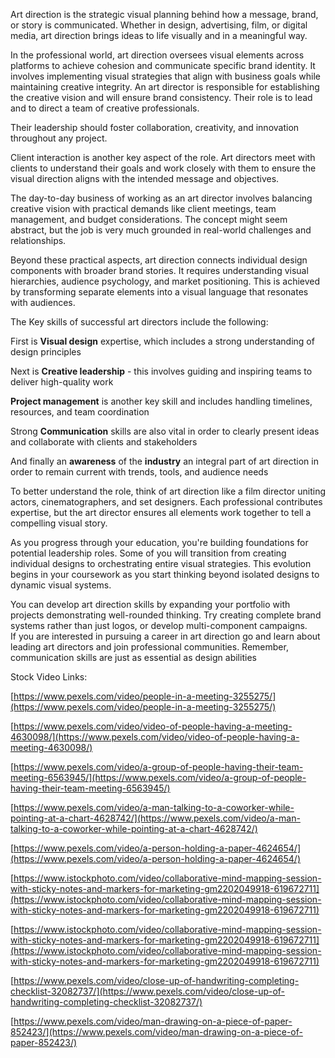 Art direction is the strategic visual planning behind how a message, brand, or story is communicated. Whether in design, advertising, film, or digital media, art direction brings ideas to life visually and in a meaningful way.

In the professional world, art direction oversees visual elements across platforms to achieve cohesion and communicate specific brand identity. It involves implementing visual strategies that align with business goals while maintaining creative integrity.  An art director is responsible for establishing the creative vision and will ensure brand consistency. Their role is to lead and to direct a team of creative professionals. 

Their leadership should foster collaboration, creativity, and innovation throughout any project.

Client interaction is another key aspect of the role. Art directors meet with clients to understand their goals and work closely with them to ensure the visual direction aligns with the intended message and objectives.

The day-to-day business of working as an art director involves balancing creative vision with practical demands like client meetings, team management, and budget considerations. The concept might seem abstract, but the job is very much grounded in real-world challenges and relationships.

Beyond these practical aspects, art direction connects individual design components with broader brand stories. It requires understanding visual hierarchies, audience psychology, and market positioning. This is achieved by transforming separate elements into a visual language that resonates with audiences.

The Key skills of successful art directors include the following:

First is **Visual design** expertise, which includes a strong understanding of design principles

Next is **Creative leadership** \- this involves guiding and inspiring teams to deliver high-quality work

**Project management** is another key skill and includes handling timelines, resources, and team coordination

Strong **Communication** skills are also vital in order to clearly present ideas and collaborate with clients and stakeholders

And finally an **awareness** of the **industry** an integral part of art direction in order to remain current with trends, tools, and audience needs

To better understand the role, think of art direction like a film director uniting actors, cinematographers, and set designers. Each professional contributes expertise, but the art director ensures all elements work together to tell a compelling visual story.

As you progress through your education, you're building foundations for potential leadership roles. Some of you will transition from creating individual designs to orchestrating entire visual strategies. This evolution begins in your coursework as you start thinking beyond isolated designs to dynamic visual systems.

You can develop art direction skills by expanding your portfolio with projects demonstrating well-rounded thinking. Try creating complete brand systems rather than just logos, or develop multi-component campaigns.   
If you are interested in pursuing a career in art direction go and learn about leading art directors and join professional communities. Remember, communication skills are just as essential as design abilities

Stock Video Links:

[https://www.pexels.com/video/people-in-a-meeting-3255275/](https://www.pexels.com/video/people-in-a-meeting-3255275/)

[https://www.pexels.com/video/video-of-people-having-a-meeting-4630098/](https://www.pexels.com/video/video-of-people-having-a-meeting-4630098/)

[https://www.pexels.com/video/a-group-of-people-having-their-team-meeting-6563945/](https://www.pexels.com/video/a-group-of-people-having-their-team-meeting-6563945/)

[https://www.pexels.com/video/a-man-talking-to-a-coworker-while-pointing-at-a-chart-4628742/](https://www.pexels.com/video/a-man-talking-to-a-coworker-while-pointing-at-a-chart-4628742/)

[https://www.pexels.com/video/a-person-holding-a-paper-4624654/](https://www.pexels.com/video/a-person-holding-a-paper-4624654/)

[https://www.istockphoto.com/video/collaborative-mind-mapping-session-with-sticky-notes-and-markers-for-marketing-gm2202049918-619672711](https://www.istockphoto.com/video/collaborative-mind-mapping-session-with-sticky-notes-and-markers-for-marketing-gm2202049918-619672711)

[https://www.istockphoto.com/video/collaborative-mind-mapping-session-with-sticky-notes-and-markers-for-marketing-gm2202049918-619672711](https://www.istockphoto.com/video/collaborative-mind-mapping-session-with-sticky-notes-and-markers-for-marketing-gm2202049918-619672711)

[https://www.pexels.com/video/close-up-of-handwriting-completing-checklist-32082737/](https://www.pexels.com/video/close-up-of-handwriting-completing-checklist-32082737/)

[https://www.pexels.com/video/man-drawing-on-a-piece-of-paper-852423/](https://www.pexels.com/video/man-drawing-on-a-piece-of-paper-852423/)

